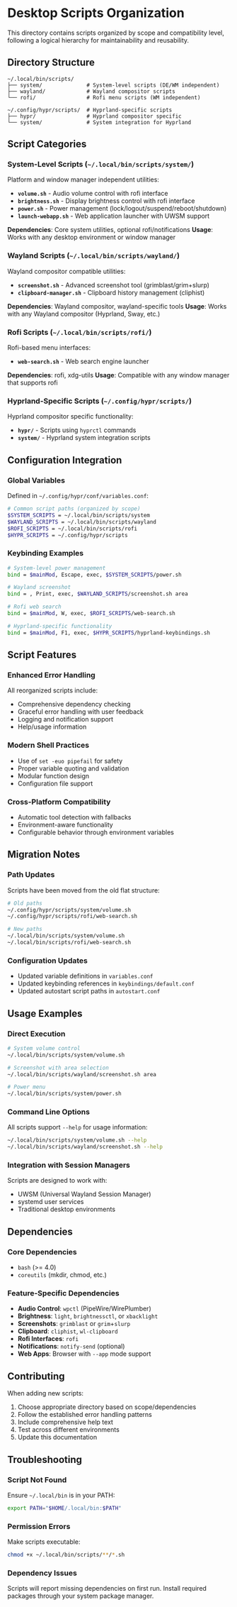 # Desktop Scripts Organization

This directory contains scripts organized by scope and compatibility level, following a logical hierarchy for maintainability and reusability.

## Directory Structure

```
~/.local/bin/scripts/
├── system/              # System-level scripts (DE/WM independent)
├── wayland/             # Wayland compositor scripts  
└── rofi/                # Rofi menu scripts (WM independent)

~/.config/hypr/scripts/  # Hyprland-specific scripts
├── hypr/                # Hyprland compositor specific
└── system/              # System integration for Hyprland
```

## Script Categories

### System-Level Scripts (`~/.local/bin/scripts/system/`)
Platform and window manager independent utilities:

- **`volume.sh`** - Audio volume control with rofi interface
- **`brightness.sh`** - Display brightness control with rofi interface  
- **`power.sh`** - Power management (lock/logout/suspend/reboot/shutdown)
- **`launch-webapp.sh`** - Web application launcher with UWSM support

**Dependencies**: Core system utilities, optional rofi/notifications
**Usage**: Works with any desktop environment or window manager

### Wayland Scripts (`~/.local/bin/scripts/wayland/`)
Wayland compositor compatible utilities:

- **`screenshot.sh`** - Advanced screenshot tool (grimblast/grim+slurp)
- **`clipboard-manager.sh`** - Clipboard history management (cliphist)

**Dependencies**: Wayland compositor, wayland-specific tools
**Usage**: Works with any Wayland compositor (Hyprland, Sway, etc.)

### Rofi Scripts (`~/.local/bin/scripts/rofi/`)
Rofi-based menu interfaces:

- **`web-search.sh`** - Web search engine launcher

**Dependencies**: rofi, xdg-utils
**Usage**: Compatible with any window manager that supports rofi

### Hyprland-Specific Scripts (`~/.config/hypr/scripts/`)
Hyprland compositor specific functionality:

- **`hypr/`** - Scripts using `hyprctl` commands
- **`system/`** - Hyprland system integration scripts

## Configuration Integration

### Global Variables
Defined in `~/.config/hypr/conf/variables.conf`:

```bash
# Common script paths (organized by scope)
$SYSTEM_SCRIPTS = ~/.local/bin/scripts/system
$WAYLAND_SCRIPTS = ~/.local/bin/scripts/wayland  
$ROFI_SCRIPTS = ~/.local/bin/scripts/rofi
$HYPR_SCRIPTS = ~/.config/hypr/scripts
```

### Keybinding Examples
```bash
# System-level power management
bind = $mainMod, Escape, exec, $SYSTEM_SCRIPTS/power.sh

# Wayland screenshot
bind = , Print, exec, $WAYLAND_SCRIPTS/screenshot.sh area

# Rofi web search
bind = $mainMod, W, exec, $ROFI_SCRIPTS/web-search.sh

# Hyprland-specific functionality
bind = $mainMod, F1, exec, $HYPR_SCRIPTS/hyprland-keybindings.sh
```

## Script Features

### Enhanced Error Handling
All reorganized scripts include:
- Comprehensive dependency checking
- Graceful error handling with user feedback
- Logging and notification support
- Help/usage information

### Modern Shell Practices
- Use of `set -euo pipefail` for safety
- Proper variable quoting and validation
- Modular function design
- Configuration file support

### Cross-Platform Compatibility
- Automatic tool detection with fallbacks
- Environment-aware functionality
- Configurable behavior through environment variables

## Migration Notes

### Path Updates
Scripts have been moved from the old flat structure:
```bash
# Old paths
~/.config/hypr/scripts/system/volume.sh
~/.config/hypr/scripts/rofi/web-search.sh

# New paths  
~/.local/bin/scripts/system/volume.sh
~/.local/bin/scripts/rofi/web-search.sh
```

### Configuration Updates
- Updated variable definitions in `variables.conf`
- Updated keybinding references in `keybindings/default.conf`
- Updated autostart script paths in `autostart.conf`

## Usage Examples

### Direct Execution
```bash
# System volume control
~/.local/bin/scripts/system/volume.sh

# Screenshot with area selection
~/.local/bin/scripts/wayland/screenshot.sh area

# Power menu
~/.local/bin/scripts/system/power.sh
```

### Command Line Options
All scripts support `--help` for usage information:
```bash
~/.local/bin/scripts/system/volume.sh --help
~/.local/bin/scripts/wayland/screenshot.sh --help
```

### Integration with Session Managers
Scripts are designed to work with:
- UWSM (Universal Wayland Session Manager)
- systemd user services
- Traditional desktop environments

## Dependencies

### Core Dependencies
- `bash` (>= 4.0)
- `coreutils` (mkdir, chmod, etc.)

### Feature-Specific Dependencies
- **Audio Control**: `wpctl` (PipeWire/WirePlumber)
- **Brightness**: `light`, `brightnessctl`, or `xbacklight`
- **Screenshots**: `grimblast` or `grim`+`slurp`  
- **Clipboard**: `cliphist`, `wl-clipboard`
- **Rofi Interfaces**: `rofi`
- **Notifications**: `notify-send` (optional)
- **Web Apps**: Browser with `--app` mode support

## Contributing

When adding new scripts:
1. Choose appropriate directory based on scope/dependencies
2. Follow the established error handling patterns
3. Include comprehensive help text
4. Test across different environments
5. Update this documentation

## Troubleshooting

### Script Not Found
Ensure `~/.local/bin` is in your PATH:
```bash
export PATH="$HOME/.local/bin:$PATH"
```

### Permission Errors
Make scripts executable:
```bash
chmod +x ~/.local/bin/scripts/**/*.sh
```

### Dependency Issues
Scripts will report missing dependencies on first run. Install required packages through your system package manager.